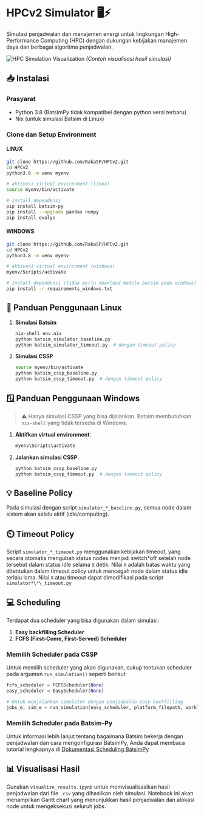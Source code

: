 # HPCv2 Simulator 🖥️⚡

Simulasi penjadwalan dan manajemen energi untuk lingkungan High-Performance Computing (HPC) dengan dukungan kebijakan manajemen daya dan berbagai algoritma penjadwalan.

![HPC Simulation Visualization](https://via.placeholder.com/800x400.png?text=Sample+Gantt+Chart+Visualization)
_(Contoh visualisasi hasil simulasi)_

## 📥 Instalasi

### Prasyarat

- Python 3.8 (BatsimPy tidak kompatibel dengan python versi terbaru)
- Nix (untuk simulasi Batsim di Linux)

### Clone dan Setup Environment

#### LINUX
```bash
git clone https://github.com/RakaSP/HPCv2.git
cd HPCv2
python3.8 -m venv myenv

# aktivasi virtual environment (linux)
source myenv/bin/activate

# install dependensi
pip install batsim-py
pip install --upgrade pandas numpy
pip install evalys

```

#### WINDOWS
```bash
git clone https://github.com/RakaSP/HPCv2.git
cd HPCv2
python3.8 -m venv myenv

# aktivasi virtual environment (windows)
myenv/Scripts/activate

# install dependensi (tidak perlu download module batsim pada windows)
pip install -r requirements_windows.txt
```
## 🐧 Panduan Penggunaan Linux

1. **Simulasi Batsim**

   ```bash
   nix-shell env.nix
   python batsim_simulator_baseline.py
   python batsim_simulator_timeout.py  # dengan timeout policy
   ```

2. **Simulasi CSSP**

   ```bash
   source myenv/bin/activate
   python batsim_cssp_baseline.py
   python batsim_cssp_timeout.py  # dengan timeout policy
   ```

## 🪟 Panduan Penggunaan Windows

> ⚠️ Hanya simulasi CSSP yang bisa dijalankan. Batsim membutuhkan `nix-shell` yang tidak tersedia di Windows.

1. **Aktifkan virtual environment**:

   ```bash
   myenv\Scripts\activate
   ```

2. **Jalankan simulasi CSSP**:

   ```bash
   python batsim_cssp_baseline.py
   python batsim_cssp_timeout.py  # dengan timeout policy
   ```

## 💡 Baseline Policy

Pada simulasi dengan script `simulator_*_baseline.py`, semua node dalam sistem akan selalu aktif (idle/computing).

## ⏲️ Timeout Policy

Script `simulator_*_timeout.py` menggunakan kebijakan timeout, yang secara otomatis mengubah status nodes menjadi switch*off setelah node tersebut dalam status idle selama `X` detik. Nilai `X` adalah batas waktu yang ditentukan dalam timeout policy untuk mencegah node dalam status idle terlalu lama. Nilai `X` atau timeout dapat dimodifikasi pada script `simulator*\*\_timeout.py`

## 💻 Scheduling

Terdapat dua scheduler yang bisa digunakan dalam simulasi:

1. **Easy backfilling Scheduler**
2. **FCFS (First-Come, First-Served) Scheduler**

### Memilih Scheduler pada CSSP

Untuk memilih scheduler yang akan digunakan, cukup tentukan scheduler pada argumen `run_simulation()` seperti berikut:

```python
fcfs_scheduler = FCFSScheduler(None)
easy_scheduler = EasyScheduler(None)

# Untuk menjalankan simulator dengan penjadwalan easy backfilling
jobs_e, sim_e = run_simulation(easy_scheduler, platform_filepath, workload_filepath)
```

### Memilih Scheduler pada Batsim-Py

Untuk informasi lebih lanjut tentang bagaimana Batsim bekerja dengan penjadwalan dan cara mengonfigurasi BatsimPy, Anda dapat membaca tutorial lengkapnya di [Dokumentasi Scheduling BatsimPy](https://lccasagrande.github.io/batsim-py/tutorials/scheduling.html)

## 📊 Visualisasi Hasil

Gunakan `visualize_results.ipynb` untuk memvisualisasikan hasil penjadwalan dari file `.csv` yang dihasilkan oleh simulasi. Notebook ini akan menampilkan Gantt chart yang menunjukkan hasil penjadwalan dan alokasi node untuk mengeksekusi seluruh jobs.
